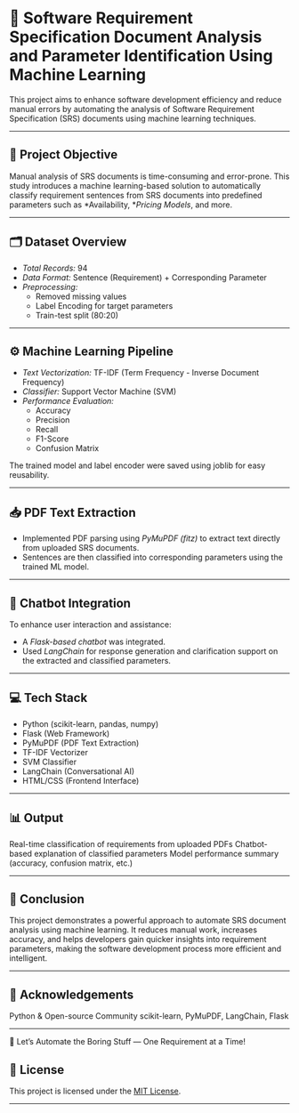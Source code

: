 # 📄 Software Requirement Specification Document Analysis and Parameter Identification Using Machine Learning

This project aims to enhance software development efficiency and reduce manual errors by automating the analysis of Software Requirement Specification (SRS) documents using machine learning techniques.

---

## 🎯 Project Objective

Manual analysis of SRS documents is time-consuming and error-prone. This study introduces a machine learning-based solution to automatically classify requirement sentences from SRS documents into predefined parameters such as *Availability, **Pricing Models*, and more.

---

## 🗂 Dataset Overview

- *Total Records:* 94  
- *Data Format:* Sentence (Requirement) + Corresponding Parameter  
- *Preprocessing:*
  - Removed missing values
  - Label Encoding for target parameters
  - Train-test split (80:20)

---

## ⚙ Machine Learning Pipeline

- *Text Vectorization:* TF-IDF (Term Frequency - Inverse Document Frequency)
- *Classifier:* Support Vector Machine (SVM)
- *Performance Evaluation:*
  - Accuracy
  - Precision
  - Recall
  - F1-Score
  - Confusion Matrix

The trained model and label encoder were saved using joblib for easy reusability.

---

## 📥 PDF Text Extraction

- Implemented PDF parsing using *PyMuPDF (fitz)* to extract text directly from uploaded SRS documents.
- Sentences are then classified into corresponding parameters using the trained ML model.

---

## 🤖 Chatbot Integration

To enhance user interaction and assistance:
- A *Flask-based chatbot* was integrated.
- Used *LangChain* for response generation and clarification support on the extracted and classified parameters.

---

## 💻 Tech Stack

- Python (scikit-learn, pandas, numpy)
- Flask (Web Framework)
- PyMuPDF (PDF Text Extraction)
- TF-IDF Vectorizer
- SVM Classifier
- LangChain (Conversational AI)
- HTML/CSS (Frontend Interface)

---

## 📊 Output
Real-time classification of requirements from uploaded PDFs
Chatbot-based explanation of classified parameters
Model performance summary (accuracy, confusion matrix, etc.)

---
## 📌 Conclusion
This project demonstrates a powerful approach to automate SRS document analysis using machine learning. It reduces manual work, increases accuracy, and helps developers gain quicker insights into requirement parameters, making the software development process more efficient and intelligent.

---

## 🙌 Acknowledgements
Python & Open-source Community
scikit-learn, PyMuPDF, LangChain, Flask

---

🔗 Let’s Automate the Boring Stuff — One Requirement at a Time!


## 📜 License
This project is licensed under the [MIT License](./LICENSE).

----
